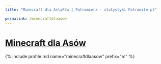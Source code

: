 ```yaml
---
title: "Minecraft dla As\xF3w | Patromierz - statystyki Patronite.pl"

permalink: /minecraftdlaasow
---
```


# [Minecraft dla Asów](https://patronite.pl/minecraftdlaasow)

{% include profile.md name="minecraftdlaasow" prefix="m" %}
